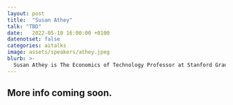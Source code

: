 ```yaml
---
layout: post
title:  "Susan Athey"
talk: "TBD"
date:   2022-05-10 16:00:00 +0100
datenotset: false
categories: aitalks
image: assets/speakers/athey.jpeg
blurb: >-
  Susan Athey is The Economics of Technology Professor at Stanford Graduate School of Business. She received her bachelor’s degree from Duke University and her PhD from Stanford, and she holds an honorary doctorate from Duke University.
---
```


## More info coming soon.
